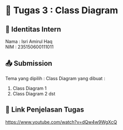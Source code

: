 # 📁 Tugas 3 : Class Diagram

## 👤 Identitas Intern
Nama : Isri Amirul Haq             
NIM  : 235150600111011

## 📤 Submission

Tema yang dipilih : 
Class Diagram yang dibuat : 
1. Class Diagram 1
2. Class Diagram 2
dst

## 🔗 Link Penjelasan Tugas

https://www.youtube.com/watch?v=dQw4w9WgXcQ
